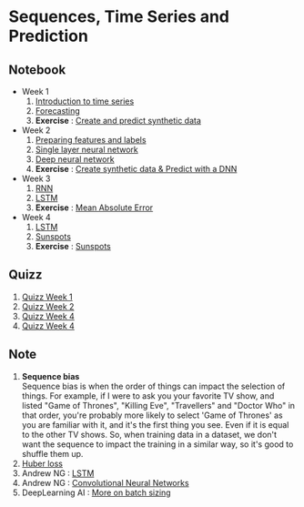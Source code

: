 # Sequences, Time Series and Prediction

## Notebook

* Week 1<br>
   1. [Introduction to time series](Lesson/Week_1_01%20Introduction%20to%20time%20series.ipynb)
   2. [Forecasting](Lesson/Week_1_02%20Forecasting.ipynb)
   3. **Exercise** : [Create and predict synthetic data](Exercise/Week_1_Create%20and%20predict%20synthetic%20data.ipynb)
* Week 2<br>
   1. [Preparing features and labels](Lesson/Week_2_01%20Preparing%20features%20and%20labels.ipynb)
   2. [Single layer neural network](Lesson/Week_2_02%20Single%20layer%20neural%20network.ipynb)
   3. [Deep neural network](Lesson/Week_2_03%20Deep%20neural%20network.ipynb)
   4. **Exercise** : [Create synthetic data & Predict with a DNN](Exercise/Week_2_Create%20synthetic%20data%20&%20Predict%20with%20a%20DNN.ipynb)
* Week 3<br>
   1. [RNN](Lesson/Week_3_01%20RNN.ipynb)
   2. [LSTM](Lesson/Week_3_02%20LSTM.ipynb)
   3. **Exercise** : [Mean Absolute Error](Exercise/Week_3_Mean%20Absolute%20Error.ipynb)
* Week 4<br>
   1. [LSTM](Lesson/Week_4_01%20LSTM.ipynb)
   2. [Sunspots](Lesson/Week_4_02%20Sunspots.ipynb)
   3. **Exercise** : [Sunspots](Exercise/Week_4_Sunspots.ipynb)

## Quizz

1. [Quizz Week 1](./Assets/Week%201_Quizz.png)
2. [Quizz Week 2](./Assets/Week%202_Quizz.png)
3. [Quizz Week 4](./Assets/Week%203_Quizz.png)
4. [Quizz Week 4](./Assets/Week%204_Quizz.png)

## Note

1. **Sequence bias** <br>
   Sequence bias is when the order of things can impact the selection of things. For example, if I were to ask you your favorite TV show, and listed "Game of Thrones", "Killing Eve", "Travellers" and "Doctor Who" in that order, you're probably more likely to select 'Game of Thrones' as you are familiar with it, and it's the first thing you see. Even if it is equal to the other TV shows. So, when training data in a dataset, we don't want the sequence to impact the training in a similar way, so it's good to shuffle them up. 
2. [Huber loss](https://en.wikipedia.org/wiki/Huber_loss)
3. Andrew NG : [LSTM](https://www.coursera.org/lecture/nlp-sequence-models/long-short-term-memory-lstm-KXoay)
4. Andrew NG : [Convolutional Neural Networks](https://www.coursera.org/learn/convolutional-neural-networks)
5. DeepLearning AI : [More on batch sizing](https://www.youtube.com/watch?v=4qJaSmvhxi8)